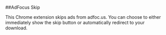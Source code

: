 ##AdFocus Skip

This Chrome extension skips ads from adfoc.us. You can choose to either immediately show the skip button or automatically redirect to your download.
